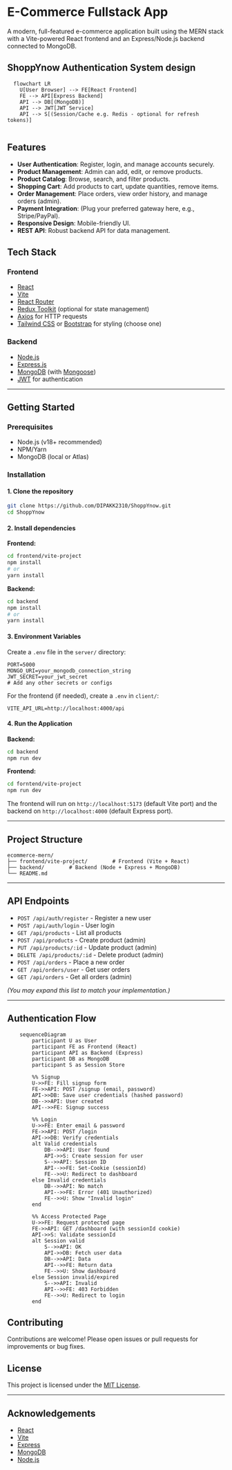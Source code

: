 # E-Commerce Fullstack App

A modern, full-featured e-commerce application built using the MERN stack with a Vite-powered React frontend and an Express/Node.js backend connected to MongoDB.

## ShoppYnow Authentication System design

```mermaid
  flowchart LR
    U[User Browser] --> FE[React Frontend]
    FE --> API[Express Backend]
    API --> DB[(MongoDB)]
    API --> JWT[JWT Service]
    API --> S[(Session/Cache e.g. Redis - optional for refresh tokens)]


```

## Features

- **User Authentication**: Register, login, and manage accounts securely.
- **Product Management**: Admin can add, edit, or remove products.
- **Product Catalog**: Browse, search, and filter products.
- **Shopping Cart**: Add products to cart, update quantities, remove items.
- **Order Management**: Place orders, view order history, and manage orders (admin).
- **Payment Integration**: (Plug your preferred gateway here, e.g., Stripe/PayPal).
- **Responsive Design**: Mobile-friendly UI.
- **REST API**: Robust backend API for data management.

## Tech Stack

### Frontend

- [React](https://react.dev/) 
- [Vite](https://vitejs.dev/)
- [React Router](https://reactrouter.com/)
- [Redux Toolkit](https://redux-toolkit.js.org/) (optional for state management)
- [Axios](https://axios-http.com/) for HTTP requests
- [Tailwind CSS](https://tailwindcss.com/) or [Bootstrap](https://getbootstrap.com/) for styling (choose one)

### Backend

- [Node.js](https://nodejs.org/)
- [Express.js](https://expressjs.com/)
- [MongoDB](https://www.mongodb.com/) (with [Mongoose](https://mongoosejs.com/))
- [JWT](https://jwt.io/) for authentication

---

## Getting Started

### Prerequisites

- Node.js (v18+ recommended)
- NPM/Yarn
- MongoDB (local or Atlas)

### Installation

#### 1. Clone the repository

```bash
git clone https://github.com/DIPAKK2310/ShoppYnow.git
cd ShoppYnow
```

#### 2. Install dependencies

**Frontend:**

```bash
cd frontend/vite-project
npm install
# or
yarn install
```

**Backend:**

```bash
cd backend
npm install
# or
yarn install
```

#### 3. Environment Variables

Create a `.env` file in the `server/` directory:

```env
PORT=5000
MONGO_URI=your_mongodb_connection_string
JWT_SECRET=your_jwt_secret
# Add any other secrets or configs
```

For the frontend (if needed), create a `.env` in `client/`:

```env
VITE_API_URL=http://localhost:4000/api
```

#### 4. Run the Application

**Backend:**

```bash
cd backend
npm run dev
```

**Frontend:**

```bash
cd forntend/vite-project
npm run dev
```

The frontend will run on `http://localhost:5173` (default Vite port) and the backend on `http://localhost:4000` (default Express port).

---

## Project Structure

```
ecommerce-mern/
├── frontend/vite-project/        # Frontend (Vite + React)
├── backend/        # Backend (Node + Express + MongoDB)
└── README.md
```


---

## API Endpoints

- `POST /api/auth/register` - Register a new user
- `POST /api/auth/login` - User login
- `GET /api/products` - List all products
- `POST /api/products` - Create product (admin)
- `PUT /api/products/:id` - Update product (admin)
- `DELETE /api/products/:id` - Delete product (admin)
- `POST /api/orders` - Place a new order
- `GET /api/orders/user` - Get user orders
- `GET /api/orders` - Get all orders (admin)

*(You may expand this list to match your implementation.)*

---
## Authentication Flow

```mermaid
    sequenceDiagram
        participant U as User
        participant FE as Frontend (React)
        participant API as Backend (Express)
        participant DB as MongoDB
        participant S as Session Store

        %% Signup
        U->>FE: Fill signup form
        FE->>API: POST /signup (email, password)
        API->>DB: Save user credentials (hashed password)
        DB-->>API: User created
        API-->>FE: Signup success

        %% Login
        U->>FE: Enter email & password
        FE->>API: POST /login
        API->>DB: Verify credentials
        alt Valid credentials
            DB-->>API: User found
            API->>S: Create session for user
            S-->>API: Session ID
            API-->>FE: Set-Cookie (sessionId)
            FE-->>U: Redirect to dashboard
        else Invalid credentials
            DB-->>API: No match
            API-->>FE: Error (401 Unauthorized)
            FE-->>U: Show "Invalid login"
        end

        %% Access Protected Page
        U->>FE: Request protected page
        FE->>API: GET /dashboard (with sessionId cookie)
        API->>S: Validate sessionId
        alt Session valid
            S-->>API: OK
            API->>DB: Fetch user data
            DB-->>API: Data
            API-->>FE: Return data
            FE-->>U: Show dashboard
        else Session invalid/expired
            S-->>API: Invalid
            API-->>FE: 403 Forbidden
            FE-->>U: Redirect to login
        end

```

## Contributing

Contributions are welcome! Please open issues or pull requests for improvements or bug fixes.

## License

This project is licensed under the [MIT License](LICENSE).

---

## Acknowledgements

- [React](https://react.dev/)
- [Vite](https://vitejs.dev/)
- [Express](https://expressjs.com/)
- [MongoDB](https://www.mongodb.com/)
- [Node.js](https://nodejs.org/)
